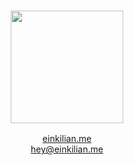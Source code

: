 <h3 align="center">

   <a href="https://discord.com/users/354007823157297153/"><img src="https://lanyard.cnrad.dev/api/354007823157297153?bg=0d1117" height="180" width="auto"></a>
     <br> 
</h3>
<div align="center">
    <a href="https://einkilian.me">einkilian.me</a><br>
    <a href="mailto:hey@einkilian.me">hey@einkilian.me</a>
</div>
